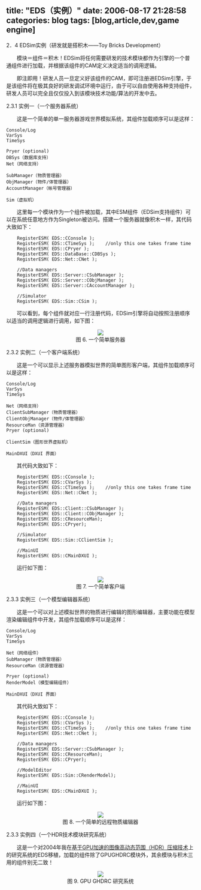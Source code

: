 title: "EDS（实例）"
date: 2006-08-17 21:28:58
categories: blog
tags: [blog,article,dev,game engine]
---    
2．4 EDSim实例（研发就是搭积木——Toy Bricks Development）    
  
　　模块＝组件＝积木！EDSim将任何需要研发的技术模块都作为引擎的一个普通组件进行加载，并根据该组件的CAM定义决定适当的调用逻辑。  
  
　　即注即用！研发人员一旦定义好该组件的CAM，即可注册进EDSim引擎，于是该组件将在极其良好的研发调试环境中运行，由于可以自由使用各种支持组件，研发人员可以完全且仅仅投入到该模块技术功能/算法的开发中去。

2.3.1 实例一（一个服务器系统）  
  
　　这是一个简单的单一服务器游戏世界模拟系统，其组件加载顺序可以是这样：
  
	Console/Log
	VarSys
	TimeSys

	Pryer (optional)
	DBSys（数据库支持）
	Net（网络支持）

	SubManager（物质管理器）
	ObjManager（物件/体管理器）
	AccountManager（帐号管理器）

	Sim（虚拟机）

　　这里每一个模块作为一个组件被加载，其中ESM组件（EDSim支持组件）可以在系统任意地方作为Singleton被访问。搭建一个服务器就像积木一样，其代码大致如下：

        RegisterESM( EDS::CConsole );
        RegisterESM( EDS::CTimeSys );    //only this one takes frame time
        RegisterESM( EDS::CPryer );
        RegisterESM( EDS::DataBase::CDBSys );
        RegisterESM( EDS::Net::CNet );

        //Data managers
        RegisterESM( EDS::Server::CSubManager );
        RegisterESM( EDS::Server::CObjManager );
        RegisterESM( EDS::Server::CAccountManager );

        //Simulator
        RegisterESM( EDS::Sim::CSim );

　　可以看到，每个组件就对应一行注册代码，EDSim引擎将自动按照注册顺序以适当的调用逻辑进行调用，如下图：

<div style="text-align:center;"><img src="http://www.xf-utpcb.com/xiaop/MyProjects/EDS/Exp.files/image004.jpg" style="vertical-align:middle;"/></div>
<div style="text-align:center;">图 6. 一个简单服务器</div>


2.3.2 实例二（一个客户端系统）

　　这是一个可以显示上述服务器模拟世界的简单图形客户端，其组件加载顺序可以是这样：

	Console/Log
	VarSys
	TimeSys

	Net（网络支持）
	ClientSubManager（物质管理器）
	ClientObjManager（物件/体管理器）
	ResourceMan（资源管理器）
	Pryer (optional)

	ClientSim（图形世界虚拟机）

	MainDXUI（DXUI 界面）

　　其代码大致如下：

        RegisterESM( EDS::CConsole );
        RegisterESM( EDS::CVarSys );
        RegisterESM( EDS::CTimeSys );    //only this one takes frame time
        RegisterESM( EDS::Net::CNet );

        //Data managers
        RegisterESM( EDS::Client::CSubManager );
        RegisterESM( EDS::Client::CObjManager );
        RegisterESM( EDS::CResourceMan);
        RegisterESM( EDS::CPryer);

        //Simulator
        RegisterESM( EDS::Sim::CClientSim );

        //MainUI
        RegisterESM( EDS::CMainDXUI );

　　运行如下图：


<div style="text-align:center;"><img src="http://www.xf-utpcb.com/xiaop/MyProjects/EDS/Exp.files/image008.jpg" style="vertical-align:middle;"/></div>
<div style="text-align:center;">图  7. 一个简单客户端</div>  

  
2.3.3 实例三（一个模型编辑器系统）

　　这是一个可以对上述模拟世界的物质进行编辑的图形编辑器，主要功能在模型渲染编辑组件中开发，其组件加载顺序可以是这样：

	Console/Log
	VarSys
	TimeSys

	Net（网络组件）
	SubManager（物质管理器）
	ResourceMan（资源管理器）

	Pryer (optional)
	RenderModel（模型编辑组件）

	MainDXUI（DXUI 界面）

　　其代码大致如下：

        RegisterESM( EDS::CConsole );
        RegisterESM( EDS::CVarSys );
        RegisterESM( EDS::CTimeSys );    //only this one takes frame time
        RegisterESM( EDS::Net::CNet );

        //Data managers
        RegisterESM( EDS::Server::CSubManager );
        RegisterESM( EDS::CResourceMan);
        RegisterESM( EDS::CPryer);

        //ModelEditor
        RegisterESM( EDS::Sim::CRenderModel);

        //MainUI
        RegisterESM( EDS::CMainDXUI );

　　运行如下图：

<div style="text-align:center;"><img src="http://www.xf-utpcb.com/xiaop/MyProjects/EDS/Exp.files/image012.jpg" style="vertical-align:middle;"/></div>
<div style="text-align:center;">图 8. 一个简单的远程物质编辑器</div>  



2.3.3 实例四（一个HDR技术模块研究系统）

　　这是一个对2004年我在[基于GPU加速的图像高动态范围（HDR）压缩技术](http://www.xf-utpcb.com/xiaop/MyProjects/ghdrc.htm)上的研究系统的EDS移植，加载的组件除了GPUGHDRC模块外，其余模块与积木三用的组件别无二致！

  
<div style="text-align:center;"><img src="http://www.xf-utpcb.com/xiaop/MyProjects/EDS/Exp.files/image015.jpg" style="vertical-align:middle;"/></div>
<div style="text-align:center;">图 9. GPU GHDRC 研究系统</div>
